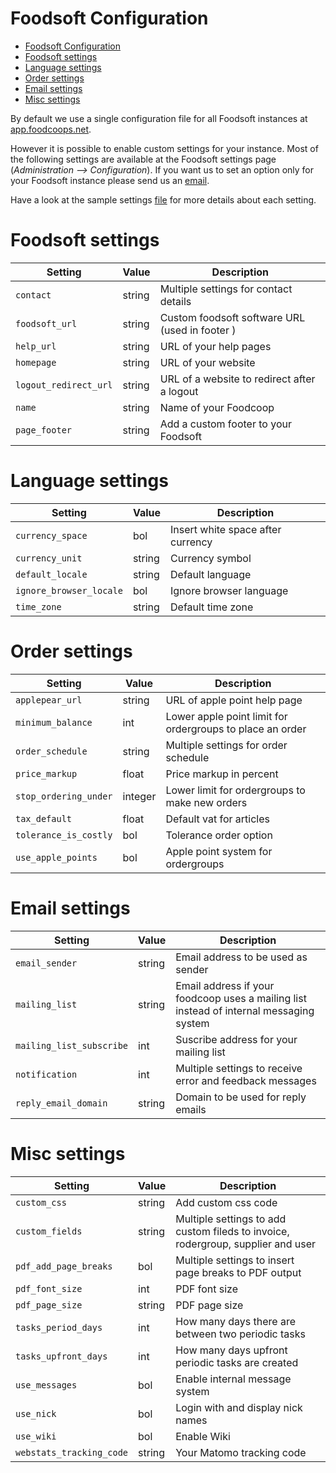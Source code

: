 Foodsoft Configuration
======================
- [Foodsoft Configuration](#foodsoft-configuration)
- [Foodsoft settings](#foodsoft-settings)
- [Language settings](#language-settings)
- [Order settings](#order-settings)
- [Email settings](#email-settings)
- [Misc settings](#misc-settings)

By default we use a single configuration file for all Foodsoft instances at [app.foodcoops.net](https://app.foodcoops.net).

However it is possible to enable custom settings for your instance. Most of the following settings are available at the Foodsoft settings page (*Administration --> Configuration*). If you want us to set an option only for your Foodsoft instance please send us an [email](mailto:support@lists.foodcoops.net).

Have a look at the sample settings [file](https://github.com/foodcoops/foodsoft/blob/master/config/app_config.yml.SAMPLE) for more details about each setting.

# Foodsoft settings

| Setting | Value | Description |
|---------|-------|-------------|
| `contact` | string | Multiple settings for contact details |
| `foodsoft_url` | string | Custom foodsoft software URL (used in footer )
| `help_url` | string | URL of your help pages |
| `homepage` | string | URL of your website |
| `logout_redirect_url` | string | URL of a website to redirect after a logout |
| `name` | string | Name of your Foodcoop |
| `page_footer` | string | Add a custom footer to your Foodsoft |

# Language settings

| Setting | Value | Description |
|---------|-------|-------------|
| `currency_space` | bol | Insert white space after currency |
| `currency_unit` | string | Currency symbol |
| `default_locale` | string | Default language |
| `ignore_browser_locale` | bol | Ignore browser language |
| `time_zone` | string | Default time zone |

# Order settings

| Setting | Value | Description |
|---------|-------|-------------|
| `applepear_url` | string | URL of apple point help page |
| `minimum_balance` | int | Lower apple point limit for ordergroups to place an order |
| `order_schedule` | string | Multiple settings for order schedule |
| `price_markup` | float | Price markup in percent |
| `stop_ordering_under` | integer | Lower limit for ordergroups to make new orders |
| `tax_default` | float | Default vat for articles |
| `tolerance_is_costly` | bol | Tolerance order option |
| `use_apple_points` | bol | Apple point system for ordergroups |

# Email settings

| Setting | Value | Description |
|---------|-------|-------------|
| `email_sender` | string | Email address to be used as sender |
  `mailing_list` | string | Email address if your foodcoop uses a mailing list instead of internal messaging system |
| `mailing_list_subscribe` | int | Suscribe address for your mailing list |
| `notification` | int | Multiple settings to receive error and feedback messages |
| `reply_email_domain`| string | Domain to be used for reply emails |

# Misc settings
| Setting | Value | Description |
|---------|-------|-------------|
| `custom_css` | string | Add custom css code |
| `custom_fields` | string | Multiple settings to add custom fileds to invoice, rodergroup, supplier and user |
| `pdf_add_page_breaks` | bol | Multiple settings to insert page breaks to PDF output |
| `pdf_font_size` | int | PDF font size |
| `pdf_page_size` | string | PDF page size |
| `tasks_period_days` | int | How many days there are between two periodic tasks |
| `tasks_upfront_days` | int | How many days upfront periodic tasks are created |
| `use_messages` | bol | Enable internal message system |
| `use_nick` | bol | Login with and display nick names |
| `use_wiki` | bol | Enable Wiki |
| `webstats_tracking_code` | string | Your Matomo tracking code |

